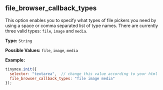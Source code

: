 ## file_browser_callback_types

This option enables you to specify what types of file pickers you need by using a space or comma separated list of type names. There are currently three valid types: `file`, `image` and `media`.

**Type:** `String`

**Possible Values:** `file`, `image`, `media`

**Example:**

```js
tinymce.init({
  selector: "textarea",  // change this value according to your html
  file_browser_callback_types: "file image media"
});
```
